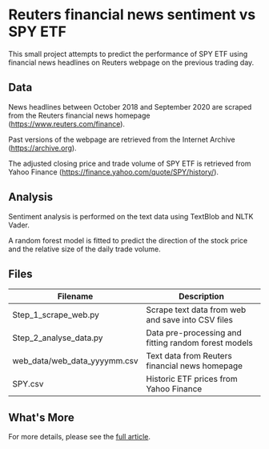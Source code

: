 # Reuters financial news sentiment vs SPY ETF

This small project attempts to predict the performance of SPY ETF using financial news headlines on Reuters webpage on the previous trading day.

## Data
News headlines between October 2018 and September 2020 are scraped from the Reuters financial news homepage (https://www.reuters.com/finance).

Past versions of the webpage are retrieved from the Internet Archive (https://archive.org).

The adjusted closing price and trade volume of SPY ETF is retrieved from Yahoo Finance (https://finance.yahoo.com/quote/SPY/history/).


## Analysis
Sentiment analysis is performed on the text data using TextBlob and NLTK Vader. 

A random forest model is fitted to predict the direction of the stock price and the relative size of the daily trade volume.


## Files

|     Filename                        |     Description                                               |
|-------------------------------------|---------------------------------------------------------------|
|     Step_1_scrape_web.py            |     Scrape text data from web and save into   CSV files       |
|     Step_2_analyse_data.py          |     Data pre-processing and fitting random   forest models    |
|     web_data/web_data_yyyymm.csv    |     Text data from Reuters financial news   homepage          |
|     SPY.csv                         |     Historic ETF prices from Yahoo Finance                    |

## What's More

For more details, please see the [full article](https://actuarialcat.github.io/FINA_4350_Mid_term_project/Report_2.pdf).


